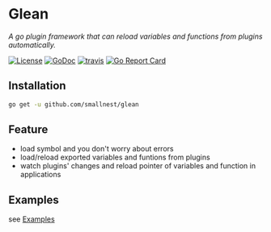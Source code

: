 # Glean

*A go plugin framework that can reload variables and functions from plugins automatically.*


[![License](https://img.shields.io/:license-apache-blue.svg)](https://opensource.org/licenses/Apache-2.0) [![GoDoc](https://godoc.org/github.com/smallnest/glean?status.png)](http://godoc.org/github.com/smallnest/glean)  [![travis](https://travis-ci.org/smallnest/glean.svg?branch=master)](https://travis-ci.org/smallnest/glean) [![Go Report Card](https://goreportcard.com/badge/github.com/smallnest/glean)](https://goreportcard.com/report/github.com/smallnest/glean) 


## Installation

```sh
go get -u github.com/smallnest/glean
```

## Feature

- load symbol and you don't worry about errors
- load/reload exported variables and funtions from plugins
- watch plugins' changes and reload pointer of variables and function in applications

## Examples

see [Examples](https://github.com/smallnest/glean/tree/master/example)